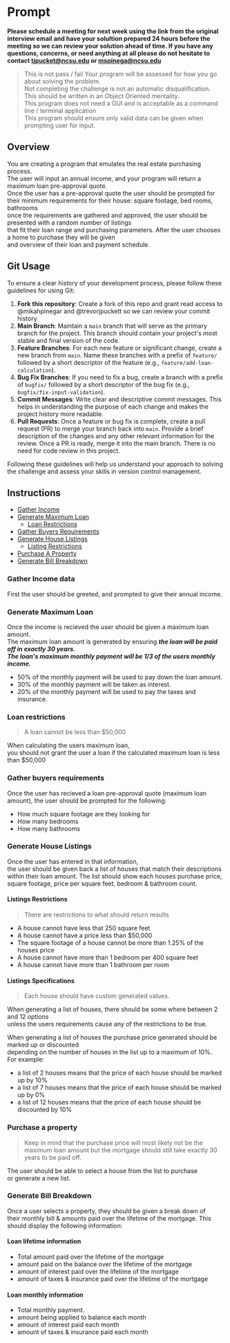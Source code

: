 # Prompt  
**Please schedule a meeting for next week using the link from the original interview email and have your solultion prepared 24 hours before the meeting so we can review your solution ahead of time. If you have any questions, concerns, or need anything at all please do not hesitate to contact tjpucket@ncsu.edu or mspinega@ncsu.edu** 

> This is not pass / fail Your program will be assessed for how you go about solving the problem.  
> Not completing the challenge is not an automatic disqualification.  
> This should be written in an Object Oriented mentality.  
> This program does not need a GUI and is acceptable as a command line / terminal application  
> This program should ensure only valid data can be given when prompting user for input.

## Overview

You are creating a program that emulates the real estate purchasing process.  
The user will input an annual income, and your program will return a maximum loan pre-approval quote.  
Once the user has a pre-approval quote the user should be prompted for their minimum requirements for their house: square footage, bed rooms, bathrooms  
once the requirements are gathered and approved, the user should be presented with a random number of listings  
that fit their loan range and purchasing parameters. After the user chooses a home to purchase they will be given  
and overview of their loan and payment schedule.

## Git Usage

To ensure a clear history of your development process, please follow these guidelines for using Git:
1. **Fork this repository**: Create a fork of this repo and grant read access to @mikahpinegar and @trevorjpuckett so we can review your commit history
2. **Main Branch**: Maintain a `main` branch that will serve as the primary branch for the project. This branch should contain your project's most stable and final version of the code.
3. **Feature Branches**: For each new feature or significant change, create a new branch from `main`. Name these branches with a prefix of `feature/` followed by a short descriptor of the feature (e.g., `feature/add-loan-calculation`).
4. **Bug Fix Branches**: If you need to fix a bug, create a branch with a prefix of `bugfix/` followed by a short descriptor of the bug fix (e.g., `bugfix/fix-input-validation`).
5. **Commit Messages**: Write clear and descriptive commit messages. This helps in understanding the purpose of each change and makes the project history more readable.
6. **Pull Requests**: Once a feature or bug fix is complete, create a pull request (PR) to merge your branch back into `main`. Provide a brief description of the changes and any other relevant information for the review. Once a PR is ready, merge it into the main branch. There is no need for code review in this project.

Following these guidelines will help us understand your approach to solving the challenge and assess your skills in version control management.

## Instructions

* [Gather Income](#gather-income-data)
* [Generate Maximum Loan](#generate-maximum-loan)
    * [Loan Restrictions](#loan-restrictions)
* [Gather Buyers Requirements](#gather-buyers-requirements)
* [Generate House Listings](#generate-house-listings)
  * [Listing Restrictions](#listings-restrictions)
* [Purchase A Property](#purchase-a-property)
* [Generate Bill Breakdown](#generate-bill-breakdown)

### Gather Income data
First the user should be greeted, and prompted to give their annual income. 

### Generate Maximum Loan

Once the income is recieved the user should be given a maximum loan amount.  
The maximum loan amount is generated by ensuring ***the loan will be paid off in exactly 30 years***.  
***The loan's maximum monthly payment will be 1/3 of the users monthly income.***
* 50% of the monthly payment will be used to pay down the loan amount.
* 30% of the monthly payment will be taken as interest.
* 20% of the monthly payment will be used to pay the taxes and insurance.

### Loan restrictions
> A loan cannot be less than $50,000  

When calculating the users maximum loan,  
you should not grant the user a loan if the calculated maximum loan is less than $50,000

### Gather buyers requirements
Once the user has recieved a loan pre-approval quote (maximum loan amount), the user should be prompted for the following:  
* How much square footage are they looking for
* How many bedrooms
* How many bathrooms

### Generate House Listings
Once the user has entered in that information,  
the user should be given back a list of houses that match their descriptions within their loan amount.
The list should show each houses purchase price, square footage, price per square feet, bedroom & bathroom count.

#### Listings Restrictions
> There are restrictions to what should return results  

* A house cannot have less that 250 square feet  
* A house cannot have a price less than $50,000
* The square footage of a house cannot be more than 1.25% of the houses price
* A house cannot have more than 1 bedroom per 400 square feet
* A house cannot have more than 1 bathroom per room

#### Listings Specifications

> Each house should have custom generated values.  

When generating a list of houses, there should be some where between 2 and 12 options  
unless the users requirements cause any of the restrictions to be true.  

When generating a list of houses the purchase price generated should be marked up or discounted  
depending on the number of houses in the list up to a maximum of 10%.  
For example:  
* a list of 2 houses means that the price of each house should be marked up by 10%
* a list of 7 houses means that the price of each house should be marked up by 0%
* a list of 12 houses means that the price of each house should be discounted by 10%


### Purchase a property
> Keep in mind that the purchase price will most likely not be the maximum loan amount
> but the mortgage should still take exactly 30 years to be paid off.

The user should be able to select a house from the list to purchase  
or generate a new list. 

### Generate Bill Breakdown
Once a user selects a property, they should be given a break down of  
their monthly bill & amounts paid over the lifetime of the mortgage.
This should display the following information:  
#### Loan lifetime information 
* Total amount paid over the lifetime of the mortgage
* amount paid on the balance over the lifetime of the mortgage
* amount of interest paid over the lifetime of the mortgage
* amount of taxes & insurance paid over the lifetime of the mortgage  
#### Loan monthly information
* Total monthly payment.
* amount being applied to balance each month
* amount of interest paid each month
* amount of taxes & insurance paid each month
